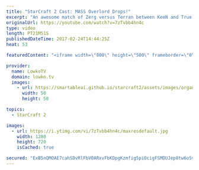 ```yaml
---
title: "StarCraft 2 Cast: MASS Overlord Drops!"
excerpt: "An awesome match of Zerg versus Terran between KeeN and True. Subscribe for more videos: http://lowko.tv/youtube More StarCraft 2 Casts: https://goo.gl/LsmBuQ  In this professional match of Zerg versus Terran in StarCraft 2, the Terran player decides to go for a Mech based strategy. However, instead"
originalUrl: https://youtube.com/watch?v=7zTvbb4hn4c
type: video
length: PT21M51S
publishedDateTime: 2017-02-24T14:44:25Z
heat: 53

featuredContent: "<iframe width=\"800\" height=\"500\" frameborder=\"0\" src=\"https://www.youtube.com/embed/7zTvbb4hn4c\" allow=\"accelerometer; autoplay; encrypted-media; gyroscope; picture-in-picture\" allowfullscreen></iframe>"

provider:
  name: LowkoTV
  domain: lowko.tv
  images:
    - url: https://smartableai.github.io/starcraft2/assets/images/organizations/lowko.tv-50x50.jpg
      width: 50
      height: 50

topics:
  - StarCraft 2

images:
  - url: https://i.ytimg.com/vi/7zTvbb4hn4c/maxresdefault.jpg
    width: 1280
    height: 720
    isCached: true

secured: "ExB5nQMOAE7cahSDvRlFbV0ARxvFbKDpgKzmfig5piOcigFSMDUJep8tw6o5vnKWFt5ZeWuKkxSB9SrJ3BbVpKIVIVtxpBiREc1pw52WdNj8yZtgqJijXSmC2ovUMeDW8v5NKP9YXhdcMNr2SOmnbpYf4f1x18xXhyQ8z6iEjTleAadUyTgXhYy1Abe80xB+quMWYjsOp1QCmSbRto+t1/JHjmpZpSPZdjM5JDUcRTTKhDgWYxWc+PVr2wgdv57hcLZg2evt5h6BjHHn1fSTgSZ56+oMeD+j4hO1XFnMzy/2ZYCF8Kz8QzhfsmNEmBi4FYgZXcLJDcJdeW8L+NAUDUYQKgxm07YBxWy0G0NGrOEWYLWxzG/7mOjAxRItu/+zvlb9w+nywJ06uzHPI5Ah4b1DQY+oYPqokRBK0P4u7mPoq65ZSSCUTwobKt6V7u/Z;xojIFptV3uWqcSHpQaqWxw=="
---
```


